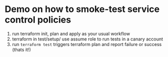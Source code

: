 # Demo on how to smoke-test service control policies

1. run terraform init, plan and apply as your usual workflow
2. terraform in test/setup/ use assume role to run tests in a canary account
3. run `terraform test` triggers terraform plan and report failure or success (thats it!)
